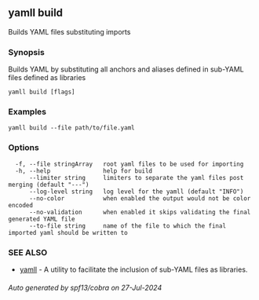 ## yamll build

Builds YAML files substituting imports

### Synopsis

Builds YAML by substituting all anchors and aliases defined in sub-YAML files defined as libraries

```
yamll build [flags]
```

### Examples

```
yamll build --file path/to/file.yaml
```

### Options

```
  -f, --file stringArray   root yaml files to be used for importing
  -h, --help               help for build
      --limiter string     limiters to separate the yaml files post merging (default "---")
      --log-level string   log level for the yamll (default "INFO")
      --no-color           when enabled the output would not be color encoded
      --no-validation      when enabled it skips validating the final generated YAML file
      --to-file string     name of the file to which the final imported yaml should be written to
```

### SEE ALSO

* [yamll](yamll.md)	 - A utility to facilitate the inclusion of sub-YAML files as libraries.

###### Auto generated by spf13/cobra on 27-Jul-2024
